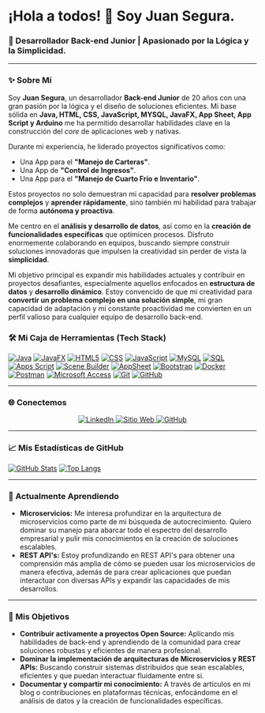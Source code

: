 # ¡Hola a todos! 👋 Soy Juan Segura.

### 🚀 Desarrollador Back-end Junior | Apasionado por la Lógica y la Simplicidad.

---

### ✨ Sobre Mí

Soy **Juan Segura**, un desarrollador **Back-end Junior** de 20 años con una gran pasión por la lógica y el diseño de soluciones eficientes. Mi base sólida en **Java, HTML, CSS, JavaScript, MYSQL, JavaFX, App Sheet, App Script y Arduino** me ha permitido desarrollar habilidades clave en la construcción del *core* de aplicaciones web y nativas.

Durante mi experiencia, he liderado proyectos significativos como:
* Una App para el **"Manejo de Carteras"**.
* Una App de **"Control de Ingresos"**.
* Una App para el **"Manejo de Cuarto Frío e Inventario"**.

Estos proyectos no solo demuestran mi capacidad para **resolver problemas complejos** y **aprender rápidamente**, sino también mi habilidad para trabajar de forma **autónoma y proactiva**.

Me centro en el **análisis y desarrollo de datos**, así como en la **creación de funcionalidades específicas** que optimicen procesos. Disfruto enormemente colaborando en equipos, buscando siempre construir soluciones innovadoras que impulsen la creatividad sin perder de vista la **simplicidad**.

Mi objetivo principal es expandir mis habilidades actuales y contribuir en proyectos desafiantes, especialmente aquellos enfocados en **estructura de datos** y **desarrollo dinámico**. Estoy convencido de que mi creatividad para **convertir un problema complejo en una solución simple**, mi gran capacidad de adaptación y mi constante proactividad me convierten en un perfil valioso para cualquier equipo de desarrollo back-end.

### 🛠️ Mi Caja de Herramientas (Tech Stack)

[![Java](https://img.shields.io/badge/-Java-007396?style=flat-square&logo=java&logoColor=white)](https://www.oracle.com/java/)
[![JavaFX](https://img.shields.io/badge/-JavaFX-EE3A0A?style=flat-square&logo=java&logoColor=white)](https://openjfx.io/)
[![HTML5](https://img.shields.io/badge/-HTML5-E34F26?style=flat-square&logo=html5&logoColor=white)](https://developer.mozilla.org/es/docs/Web/HTML)
[![CSS](https://img.shields.io/badge/-CSS3-1572B6?style=flat-square&logo=css3&logoColor=white)](https://developer.mozilla.org/es/docs/Web/CSS)
[![JavaScript](https://img.shields.io/badge/-JavaScript-F7DF1E?style=flat-square&logo=javascript&logoColor=black)](https://developer.mozilla.org/es/docs/Web/JavaScript)
[![MySQL](https://img.shields.io/badge/-MySQL-4479A1?style=flat-square&logo=mysql&logoColor=white)](https://www.mysql.com/)
[![SQL](https://img.shields.io/badge/SQL-000000?style=flat-square&logo=postgresql&logoColor=white)](https://www.postgresql.org/)
[![Apps Script](https://img.shields.io/badge/-Apps%20Script-0A73B7?style=flat-square&logo=google&logoColor=white)](https://developers.google.com/apps-script)
[![Scene Builder](https://img.shields.io/badge/-Scene%20Builder-007ACC?style=flat-square&logo=adobe-animate&logoColor=white)](https://gluonhq.com/products/scene-builder/)
[![AppSheet](https://img.shields.io/badge/-AppSheet-4CAF50?style=flat-square&logo=app-sheet&logoColor=white)](https://www.appsheet.com/)
[![Bootstrap](https://img.shields.io/badge/-Bootstrap-7952B3?style=flat-square&logo=bootstrap&logoColor=white)](https://getbootstrap.com/)
[![Docker](https://img.shields.io/badge/-Docker-2496ED?style=flat-square&logo=docker&logoColor=white)](https://www.docker.com/)
[![Postman](https://img.shields.io/badge/-Postman-FF6C37?style=flat-square&logo=postman&logoColor=white)](https://www.postman.com/)
[![Microsoft Access](https://img.shields.io/badge/-Microsoft%20Access-C83737?style=flat-square&logo=microsoft-access&logoColor=white)](https://www.microsoft.com/en-us/microsoft-365/access)
[![Git](https://img.shields.io/badge/-Git-F05032?style=flat-square&logo=git&logoColor=white)](https://git-scm.com/)
[![GitHub](https://img.shields.io/badge/-GitHub-181717?style=flat-square&logo=github&logoColor=white)](https://github.com/PabloGarciaJC)


---

### 🌐 Conectemos

<p align="center">
  <a href="www.linkedin.com/in/juan-negrete25" target="_blank">
    <img src="https://img.shields.io/badge/LinkedIn-0077B5?style=for-the-badge&logo=linkedin&logoColor=white" alt="LinkedIn">
  </a>
  <a href="https://portafolio-gold-ten.vercel.app/index.html" target="_blank">
    <img src="https://img.shields.io/badge/Mi%20Web-1A1A1A?style=for-the-badge&logo=internetexplorer&logoColor=white" alt="Sitio Web">
  </a>
  <a href="https://github.com/SebasthSegura" target="_blank">
    <img src="https://img.shields.io/badge/GitHub-181717?style=for-the-badge&logo=github&logoColor=white" alt="GitHub">
  </a>
</p>

---

### 📈 Mis Estadísticas de GitHub

[![GitHub Stats](https://github-readme-stats.vercel.app/api?username=SebasthSegura&show_icons=true&theme=dark)](https://github.com/SebasthSegura)
[![Top Langs](https://github-readme-stats.vercel.app/api/top-langs/?username=SebasthSegura&layout=compact&theme=dark)](https://github.com/SebasthSegura)

---

### 🌱 Actualmente Aprendiendo

* **Microservicios:** Me interesa profundizar en la arquitectura de microservicios como parte de mi búsqueda de autocrecimiento. Quiero dominar su manejo para abarcar todo el espectro del desarrollo empresarial y pulir mis conocimientos en la creación de soluciones escalables.
* **REST API's:** Estoy profundizando en REST API's para obtener una comprensión más amplia de cómo se pueden usar los microservicios de manera efectiva, además de para crear aplicaciones que puedan interactuar con diversas APIs y expandir las capacidades de mis desarrollos.

---

### 🎯 Mis Objetivos

* **Contribuir activamente a proyectos Open Source:** Aplicando mis habilidades de back-end y aprendiendo de la comunidad para crear soluciones robustas y eficientes de manera profesional.
* **Dominar la implementación de arquitecturas de Microservicios y REST APIs:** Buscando construir sistemas distribuidos que sean escalables, eficientes y que puedan interactuar fluidamente entre sí.
* **Documentar y compartir mi conocimiento:** A través de artículos en mi blog o contribuciones en plataformas técnicas, enfocándome en el análisis de datos y la creación de funcionalidades específicas.